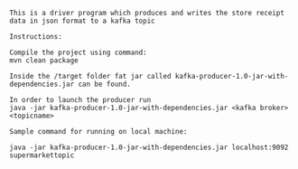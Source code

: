     This is a driver program which produces and writes the store receipt data in json format to a kafka topic

    Instructions:

    Compile the project using command:
    mvn clean package

    Inside the /target folder fat jar called kafka-producer-1.0-jar-with-dependencies.jar can be found.

    In order to launch the producer run
    java -jar kafka-producer-1.0-jar-with-dependencies.jar <kafka broker> <topicname>

    Sample command for running on local machine:

    java -jar kafka-producer-1.0-jar-with-dependencies.jar localhost:9092 supermarkettopic
